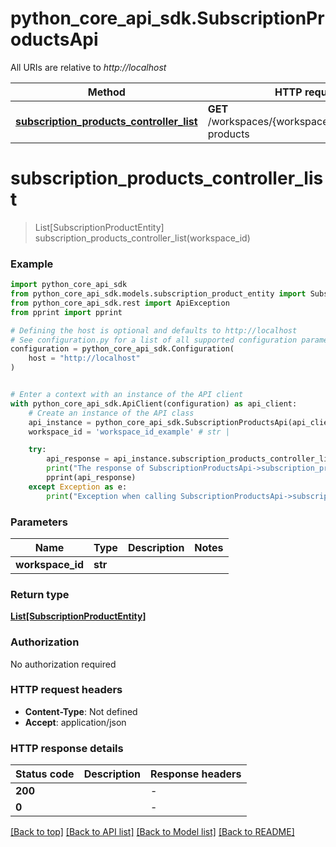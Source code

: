 # python_core_api_sdk.SubscriptionProductsApi

All URIs are relative to *http://localhost*

Method | HTTP request | Description
------------- | ------------- | -------------
[**subscription_products_controller_list**](SubscriptionProductsApi.md#subscription_products_controller_list) | **GET** /workspaces/{workspaceId}/subscription-products | 


# **subscription_products_controller_list**
> List[SubscriptionProductEntity] subscription_products_controller_list(workspace_id)



### Example


```python
import python_core_api_sdk
from python_core_api_sdk.models.subscription_product_entity import SubscriptionProductEntity
from python_core_api_sdk.rest import ApiException
from pprint import pprint

# Defining the host is optional and defaults to http://localhost
# See configuration.py for a list of all supported configuration parameters.
configuration = python_core_api_sdk.Configuration(
    host = "http://localhost"
)


# Enter a context with an instance of the API client
with python_core_api_sdk.ApiClient(configuration) as api_client:
    # Create an instance of the API class
    api_instance = python_core_api_sdk.SubscriptionProductsApi(api_client)
    workspace_id = 'workspace_id_example' # str | 

    try:
        api_response = api_instance.subscription_products_controller_list(workspace_id)
        print("The response of SubscriptionProductsApi->subscription_products_controller_list:\n")
        pprint(api_response)
    except Exception as e:
        print("Exception when calling SubscriptionProductsApi->subscription_products_controller_list: %s\n" % e)
```



### Parameters


Name | Type | Description  | Notes
------------- | ------------- | ------------- | -------------
 **workspace_id** | **str**|  | 

### Return type

[**List[SubscriptionProductEntity]**](SubscriptionProductEntity.md)

### Authorization

No authorization required

### HTTP request headers

 - **Content-Type**: Not defined
 - **Accept**: application/json

### HTTP response details

| Status code | Description | Response headers |
|-------------|-------------|------------------|
**200** |  |  -  |
**0** |  |  -  |

[[Back to top]](#) [[Back to API list]](../README.md#documentation-for-api-endpoints) [[Back to Model list]](../README.md#documentation-for-models) [[Back to README]](../README.md)

